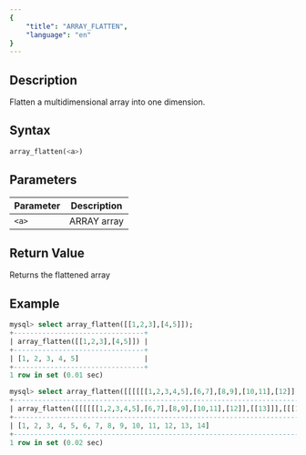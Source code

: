 ```yaml
---
{
    "title": "ARRAY_FLATTEN",
    "language": "en"
}
---
```


## Description

Flatten a multidimensional array into one dimension.

## Syntax

```sql
array_flatten(<a>)
```

## Parameters

| Parameter | Description | 
| --- | --- |
| `<a>` | ARRAY array |

## Return Value

Returns the flattened array

## Example

```sql
mysql> select array_flatten([[1,2,3],[4,5]]);
+--------------------------------+
| array_flatten([[1,2,3],[4,5]]) |
+--------------------------------+
| [1, 2, 3, 4, 5]                |
+--------------------------------+
1 row in set (0.01 sec)

mysql> select array_flatten([[[[[[1,2,3,4,5],[6,7],[8,9],[10,11],[12]],[[13]]],[[[14]]]]]]);
+-------------------------------------------------------------------------------+
| array_flatten([[[[[[1,2,3,4,5],[6,7],[8,9],[10,11],[12]],[[13]]],[[[14]]]]]]) |
+-------------------------------------------------------------------------------+
| [1, 2, 3, 4, 5, 6, 7, 8, 9, 10, 11, 12, 13, 14]                               |
+-------------------------------------------------------------------------------+
1 row in set (0.02 sec)
```

